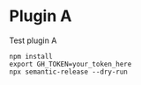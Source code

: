 # Plugin A

Test plugin A


```
npm install
export GH_TOKEN=your_token_here
npx semantic-release --dry-run

```